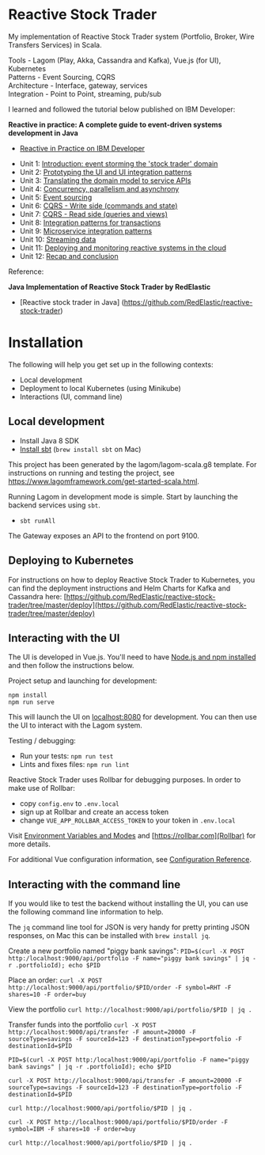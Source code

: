 # Reactive Stock Trader

My implementation of Reactive Stock Trader system (Portfolio, Broker, Wire Transfers Services) in Scala.

Tools - Lagom (Play, Akka, Cassandra and Kafka), Vue.js (for UI), Kubernetes  
Patterns - Event Sourcing, CQRS  
Architecture - Interface, gateway, services  
Integration - Point to Point, streaming, pub/sub  

I learned and followed the tutorial below published on IBM Developer:

**Reactive in practice: A complete guide to event-driven systems development in Java**
- [Reactive in Practice on IBM Developer](https://developer.ibm.com/technologies/reactive-systems/)

* Unit 1: [Introduction: event storming the 'stock trader' domain](https://developer.ibm.com/tutorials/reactive-in-practice-1/)
* Unit 2: [Prototyping the UI and UI integration patterns](https://developer.ibm.com/tutorials/reactive-in-practice-2/)
* Unit 3: [Translating the domain model to service APIs](https://developer.ibm.com/tutorials/reactive-in-practice-3/)
* Unit 4: [Concurrency, parallelism and asynchrony](https://developer.ibm.com/tutorials/reactive-in-practice-4/)
* Unit 5: [Event sourcing](https://developer.ibm.com/tutorials/reactive-in-practice-5/)
* Unit 6: [CQRS - Write side (commands and state)](https://developer.ibm.com/tutorials/reactive-in-practice-6/)
* Unit 7: [CQRS - Read side (queries and views)](https://developer.ibm.com/tutorials/reactive-in-practice-7/)
* Unit 8: [Integration patterns for transactions](https://developer.ibm.com/tutorials/reactive-in-practice-8/)
* Unit 9: [Microservice integration patterns](https://developer.ibm.com/tutorials/reactive-in-practice-9/)
* Unit 10: [Streaming data](https://developer.ibm.com/tutorials/reactive-in-practice-10/)
* Unit 11: [Deploying and monitoring reactive systems in the cloud](https://developer.ibm.com/tutorials/reactive-in-practice-11/)
* Unit 12: [Recap and conclusion](https://developer.ibm.com/tutorials/reactive-in-practice-12/)  


Reference:

**Java Implementation of Reactive Stock Trader by RedElastic**
- [Reactive stock trader in Java] (https://github.com/RedElastic/reactive-stock-trader)  



# Installation

The following will help you get set up in the following contexts:

- Local development
- Deployment to local Kubernetes (using Minikube)
- Interactions (UI, command line)

## Local development

- Install Java 8 SDK
- [Install sbt](https://www.scala-sbt.org/1.x/docs/Setup.html) (`brew install sbt` on Mac)

This project has been generated by the lagom/lagom-scala.g8 template.
For instructions on running and testing the project, see https://www.lagomframework.com/get-started-scala.html.  

Running Lagom in development mode is simple. Start by launching the backend services using `sbt`.

- `sbt runAll`

The Gateway exposes an API to the frontend on port 9100.

## Deploying to Kubernetes

For instructions on how to deploy Reactive Stock Trader to Kubernetes, you can find the deployment instructions and Helm Charts for Kafka and Cassandra here: [https://github.com/RedElastic/reactive-stock-trader/tree/master/deploy](https://github.com/RedElastic/reactive-stock-trader/tree/master/deploy)

## Interacting with the UI

The UI is developed in Vue.js. You'll need to have [Node.js and npm installed](https://docs.npmjs.com/downloading-and-installing-node-js-and-npm) and then follow the instructions below.

Project setup and launching for development: 

```
npm install
npm run serve
```

This will launch the UI on [localhost:8080](localhost:8080) for development. You can then use the UI to interact with the Lagom system.

Testing / debugging:

- Run your tests: `npm run test`
- Lints and fixes files: `npm run lint`

Reactive Stock Trader uses Rollbar for debugging purposes. In order to make use of Rollbar:

* copy `config.env` to `.env.local`
* sign up at Rollbar and create an access token
* change `VUE_APP_ROLLBAR_ACCESS_TOKEN` to your token in `.env.local`

Visit [Environment Variables and Modes](https://cli.vuejs.org/guide/mode-and-env.html) and [https://rollbar.com](Rollbar) for more details.

For additional Vue configuration information, see [Configuration Reference](https://cli.vuejs.org/config/).  


## Interacting with the command line

If you would like to test the backend without installing the UI, you can use the following command line information to help.

The `jq` command line tool for JSON is very handy for pretty printing JSON responses, on Mac this can be installed with `brew install jq`.

Create a new portfolio named "piggy bank savings":
`PID=$(curl -X POST http:/localhost:9000/api/portfolio -F name="piggy bank savings" | jq -r .portfolioId); echo $PID`

Place an order:
`curl -X POST http://localhost:9000/api/portfolio/$PID/order -F symbol=RHT -F shares=10 -F order=buy`

View the portfolio
`curl http://localhost:9000/api/portfolio/$PID | jq .`

Transfer funds into the portfolio
`curl -X POST http://localhost:9000/api/transfer -F amount=20000 -F sourceType=savings -F sourceId=123 -F destinationType=portfolio -F destinationId=$PID`

```
PID=$(curl -X POST http:/localhost:9000/api/portfolio -F name="piggy bank savings" | jq -r .portfolioId); echo $PID

curl -X POST http://localhost:9000/api/transfer -F amount=20000 -F sourceType=savings -F sourceId=123 -F destinationType=portfolio -F destinationId=$PID

curl http://localhost:9000/api/portfolio/$PID | jq .

curl -X POST http://localhost:9000/api/portfolio/$PID/order -F symbol=IBM -F shares=10 -F order=buy

curl http://localhost:9000/api/portfolio/$PID | jq .
```
